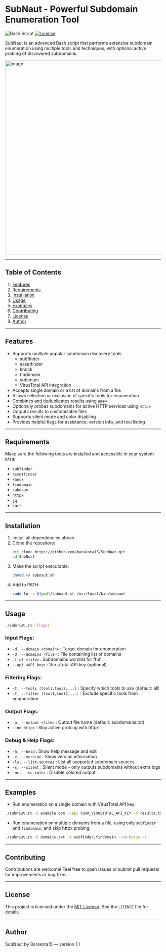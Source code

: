 # SubNaut - Powerful Subdomain Enumeration Tool

![Bash Script](https://img.shields.io/badge/bash-script-blue) [![License](https://img.shields.io/badge/license-MIT-blue.svg)](LICENSE)

SubNaut is an advanced Bash script that performs extensive subdomain enumeration using multiple tools and techniques, with optional active probing of discovered subdomains.

<img width="1115" height="628" alt="image" src="https://github.com/user-attachments/assets/1c5074c1-9e58-4550-a30a-cab75a8cff6c" />

---

## Table of Contents

1. [Features](#features)
2. [Requirements](#requirements)
3. [Installation](#installation)
4. [Usage](#usage)
5. [Examples](#examples)
6. [Contributing](#contributing)
7. [License](#license)
8. [Author](#author)

---

## Features

- Supports multiple popular subdomain discovery tools:
  - subfinder
  - assetfinder
  - knock
  - findomain
  - subenum
  - VirusTotal API integration
- Accepts single domain or a list of domains from a file
- Allows selection or exclusion of specific tools for enumeration
- Combines and deduplicates results using `anew`
- Optionally probes subdomains for active HTTP services using `httpx`
- Outputs results to customizable files
- Supports silent mode and color disabling
- Provides helpful flags for assistance, version info, and tool listing

---

## Requirements

Make sure the following tools are installed and accessible in your system `PATH`:

- `subfinder`
- `assetfinder`
- `knock`
- `findomain`
- `subenum`
- `httpx`
- `jq`
- `curl`

---

## Installation

1. Install all dependencies above.
2. Clone the repository:
   ```bash
   git clone https://github.com/barakota15/SubNuat.git
   cd SubNuat
   ```
4. Make the script executable:
   ```bash
   chmod +x subnaut.sh
   ```
5. Add to PATH:
   ```bash
   sudo ln -s $(pwd)/subnaut.sh /usr/local/bin/subnaut
   ```

---

## Usage

```bash
./subnaut.sh [flags]
```
### Input Flags:
- `-d, --domain <domain>` : Target domain for enumeration
- `-D, --domains <file>` : File containing list of domains
- `-ffuf <file>` : Subdomains wordlist for ffuf
- `--api <API key>` : VirusTotal API key (optional)
### Filtering Flags:
- `-t, --tools [tool1,tool2,...]` : Specify which tools to use (default: all)
- `-f, --filter [tool1,tool2,...]` : Exclude specific tools from enumeration
### Output Flags:
- `-o, --output <file>` : Output file name (default: subdomains.txt)
- `--no-httpx` : Skip active probing with httpx
### Debug & Help Flags:
- `-h, --help` : Show help message and exit
- `-v, --version` : Show version information
- `-ls, --list-sources` : List all supported subdomain sources
- `-s, --silent` : Silent mode - only outputs subdomains without extra logs
- `-nc, --no-color` : Disable colored output
  
---

## Examples
- Run enumeration on a single domain with VirusTotal API key:
```bash
./subnaut.sh -d example.com --api YOUR_VIRUSTOTAL_API_KEY -o results.txt
```

- Run enumeration on multiple domains from a file, using only `subfinder` and `findomain`, and skip httpx probing:
```bash
./subnaut.sh -D domains.txt -t subfinder,findomain --no-httpx -s
```

---

## Contributing
Contributions are welcome! Feel free to open issues or submit pull requests for improvements or bug fixes.

---

## License
This project is licensed under the [MIT License](https://github.com/barakota15/DETS-Correction-System/blob/main/LICENSE). See the `LICENSE` file for details.

---

## Author
SubNaut by Barakota15 — version 1.1
